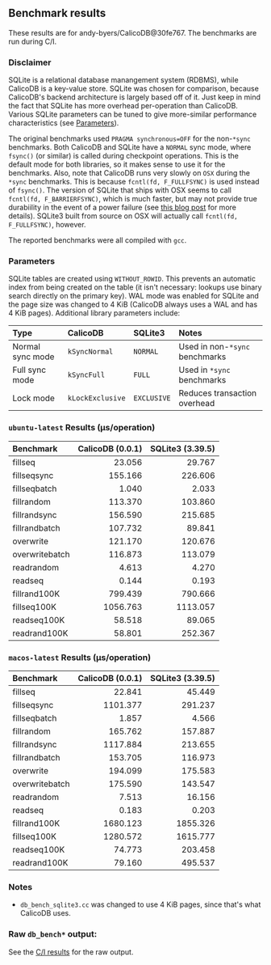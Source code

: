 ## Benchmark results
These results are for andy-byers/CalicoDB@30fe767.
The benchmarks are run during C/I.

### Disclaimer
SQLite is a relational database manangement system (RDBMS), while CalicoDB is a key-value store.
SQLite was chosen for comparison, because CalicoDB's backend architecture is largely based off of it.
Just keep in mind the fact that SQLite has more overhead per-operation than CalicoDB.
Various SQLite parameters can be tuned to give more-similar performance characteristics (see [Parameters](#parameters)).

The original benchmarks used `PRAGMA synchronous=OFF` for the non-`*sync` benchmarks.
Both CalicoDB and SQLite have a `NORMAL` sync mode, where `fsync()` (or similar) is called during checkpoint operations.
This is the default mode for both libraries, so it makes sense to use it for the benchmarks.
Also, note that CalicoDB runs very slowly on `OSX` during the `*sync` benchmarks.
This is because `fcntl(fd, F_FULLFSYNC)` is used instead of `fsync()`.
The version of SQLite that ships with OSX seems to call `fcntl(fd, F_BARRIERFSYNC)`, which is much faster, but may not provide true durabiility in the event of a power failure (see [this blog post](https://mjtsai.com/blog/2022/02/17/apple-ssd-benchmarks-and-f_fullsync/) for more details).
SQLite3 built from source on OSX will actually call `fcntl(fd, F_FULLFSYNC)`, however.

The reported benchmarks were all compiled with `gcc`.

### Parameters
SQLite tables are created using `WITHOUT_ROWID`.
This prevents an automatic index from being created on the table (it isn't necessary: lookups use binary search directly on the primary key).
WAL mode was enabled for SQLite and the page size was changed to 4 KiB (CalicoDB always uses a WAL and has 4 KiB pages).
Additional library parameters include:

|Type|CalicoDB|SQLite3|Notes|
|:---|:-------|:------|:----|
|Normal sync mode|`kSyncNormal`|`NORMAL`|Used in non-`*sync` benchmarks|
|Full sync mode|`kSyncFull`|`FULL`|Used in `*sync` benchmarks|
|Lock mode|`kLockExclusive`|`EXCLUSIVE`|Reduces transaction overhead|

### `ubuntu-latest` Results (μs/operation)

|Benchmark|CalicoDB (0.0.1)|SQLite3 (3.39.5)|
|:--------|---:|---:|
|fillseq|23.056|29.767|
|fillseqsync|155.166|226.606|
|fillseqbatch|1.040|2.033|
|fillrandom|113.370|103.860|
|fillrandsync|156.590|215.685|
|fillrandbatch|107.732|89.841|
|overwrite|121.170|120.676|
|overwritebatch|116.873|113.079|
|readrandom|4.613|4.270|
|readseq|0.144|0.193|
|fillrand100K|799.439|790.666|
|fillseq100K|1056.763|1113.057|
|readseq100K|58.518|89.065|
|readrand100K|58.801|252.367|

### `macos-latest` Results (μs/operation)

|Benchmark|CalicoDB (0.0.1)|SQLite3 (3.39.5)|
|:--------|---:|---:|
|fillseq|22.841|45.449|
|fillseqsync|1101.377|291.237|
|fillseqbatch|1.857|4.566|
|fillrandom|165.762|157.887|
|fillrandsync|1117.884|213.655|
|fillrandbatch|153.705|116.973|
|overwrite|194.099|175.583|
|overwritebatch|175.590|143.547|
|readrandom|7.513|16.156|
|readseq|0.183|0.203|
|fillrand100K|1680.123|1855.326|
|fillseq100K|1280.572|1615.777|
|readseq100K|74.773|203.458|
|readrand100K|79.160|495.537|

### Notes
+ `db_bench_sqlite3.cc` was changed to use 4 KiB pages, since that's what CalicoDB uses.

### Raw `db_bench*` output:
See the [C/I results](https://github.com/andy-byers/CalicoDB/actions/runs/5437371027) for the raw output.
